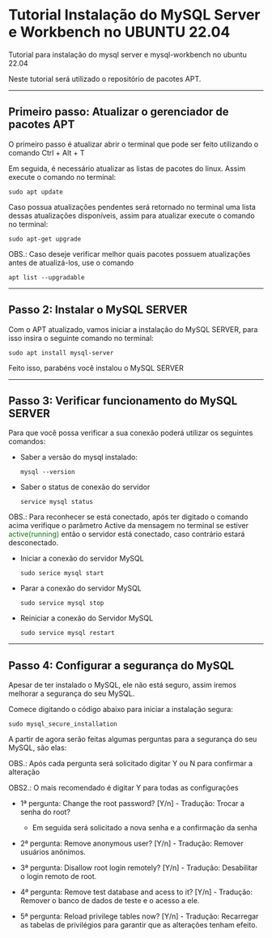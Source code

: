 # Tutorial Instalação do MySQL Server e Workbench no UBUNTU 22.04
Tutorial para instalação do mysql server e mysql-workbench no ubuntu 22.04

Neste tutorial será utilizado o repositório de pacotes APT.

---

## Primeiro passo: Atualizar o gerenciador de pacotes APT

O primeiro passo é atualizar abrir o terminal que pode ser feito utilizando o comando Ctrl + Alt + T

Em seguida, é necessário atualizar as listas de pacotes do linux. Assim execute o comando no terminal:

```sudo apt update```

Caso possua atualizações pendentes será retornado no terminal uma lista dessas atualizações disponíveis, assim para atualizar execute o comando no terminal:

```sudo apt-get upgrade```

OBS.: Caso deseje verificar melhor quais pacotes possuem atualizações antes de atualizá-los, use o comando 

```apt list --upgradable```

---

## Passo 2: Instalar o MySQL SERVER

Com o APT atualizado, vamos iniciar a instalação do MySQL SERVER, para isso insira o seguinte comando no terminal:

```sudo apt install mysql-server```

Feito isso, parabéns você instalou o MySQL SERVER

---

## Passo 3: Verificar funcionamento do MySQL SERVER

Para que você possa verificar a sua conexão poderá utilizar os seguintes comandos:

- Saber a versão do mysql instalado:

    ```mysql --version ```

- Saber o status de conexão do servidor 

    ```service mysql status```

OBS.: Para reconhecer se está conectado, após ter digitado o comando acima verifique o parâmetro Active da mensagem no terminal se estiver 
<span style="color:green">active(running)</span> 
então o servidor está conectado, caso contrário estará desconectado.

- Iniciar a conexão do servidor MySQL

    ```sudo serice mysql start```

- Parar a conexão do servidor MySQL

    ```sudo service mysql stop ```

- Reiniciar a conexão do Servidor MySQL

    ```sudo service mysql restart ```

---

## Passo 4: Configurar a segurança do MySQL

Apesar de ter instalado o MySQL, ele não está seguro, assim iremos melhorar a segurança do seu MySQL.

Comece digitando o código abaixo para iniciar a instalação segura:

```sudo mysql_secure_installation ```

A partir de agora serão feitas algumas perguntas para a segurança do seu MySQL, são elas:

OBS.: Após cada pergunta será solicitado digitar Y ou N para confirmar a alteração

OBS2.: O mais recomendado é digitar Y para todas as configurações

- 1ª pergunta: Change the root password? [Y/n] - Tradução: Trocar a senha do root?
    - Em seguida será solicitado a nova senha e a confirmação da senha

- 2ª pergunta: Remove anonymous user? [Y/n] - Tradução: Remover usuários anônimos.

- 3ª pergunta: Disallow root login remotely? [Y/n] - Tradução: Desabilitar o login remoto de root.

- 4ª pergunta: Remove test database and acess to it? [Y/n] - Tradução: Remover o banco de dados de teste e o acesso a ele.

- 5ª pergunta: Reload privilege tables now? [Y/n] - Tradução: Recarregar as tabelas de privilégios para garantir que as alterações tenham efeito.



